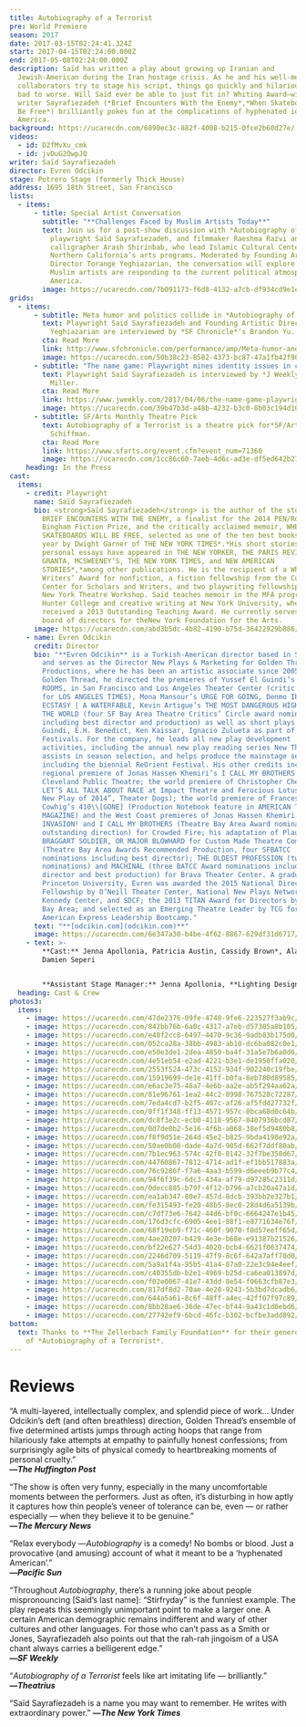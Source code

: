 ```yaml
---
title: Autobiography of a Terrorist
pre: World Premiere
season: 2017
date: 2017-03-15T02:24:41.324Z
start: 2017-04-15T02:24:00.000Z
end: 2017-05-08T02:24:00.000Z
description: Saïd has written a play about growing up Iranian and
  Jewish-American during the Iran hostage crisis. As he and his well-meaning
  collaborators try to stage his script, things go quickly and hilariously from
  bad to worse. Will Saïd ever be able to just fit in? Whiting Award–winning
  writer Sayrafiezadeh (*Brief Encounters With the Enemy*,*When Skateboards Will
  Be Free*) brilliantly pokes fun at the complications of hyphenated identity in
  America.
background: https://ucarecdn.com/6890ec3c-882f-4008-b215-0fce2b60d27e/
videos:
  - id: D2fMvXu_cmk
  - id: jvDuG2OwpJQ
writer: Saïd Sayrafiezadeh
director: Evren Odcikin
stage: Potrero Stage (formerly Thick House)
address: 1695 18th Street, San Francisco
lists:
  - items:
      - title: Special Artist Conversation
        subtitle: "**Challenges Faced by Muslim Artists Today**"
        text: Join us for a post-show discussion with *Autobiography of a Terrorist*
          playwright Saïd Sayrafiezadeh, and filmmaker Raeshma Razvi and
          calligrapher Arash Shirinbab, who lead Islamic Cultural Center of
          Northern California’s arts programs. Moderated by Founding Artistic
          Director Torange Yeghiazarian, the conversation will explore how
          Muslim artists are responding to the current political atmosphere in
          America.
        image: https://ucarecdn.com/7b091173-f6d8-4132-a7cb-df934cd9e1e4/
grids:
  - items:
      - subtitle: Meta humor and politics collide in *Autobiography of a Terrorist*
        text: Playwright Said Sayrafiezadeh and Founding Artistic Director Torange
          Yeghiazarian are interviewed by *SF Chronicle*‘s Brandon Yu.
        cta: Read More
        link: http://www.sfchronicle.com/performance/amp/Meta-humor-and-politics-collide-in-11073528.php
        image: https://ucarecdn.com/50b38c23-8582-4373-bc87-47a1fb42f900/
      - subtitle: "The name game: Playwright mines identity issues in comic *Terrorist*"
        text: Playwright Said Sayrafiezadeh is interviewed by *J Weekly*‘s Robert Nagler
          Miller.
        cta: Read More
        link: https://www.jweekly.com/2017/04/06/the-name-game-playwright-mines-identity-issues-in-comic-terrorist/
        image: https://ucarecdn.com/39b47b3d-a48b-4232-b3c0-8b03c194d108/
      - subtitle: SF/Arts Monthly Theatre Pick
        text: Autobiography of a Terrorist is a theatre pick for*SF/Arts Monthly*‘s Jean
          Schiffman.
        cta: Read More
        link: https://www.sfarts.org/event.cfm?event_num=71360
        image: https://ucarecdn.com/1cc86c60-7aeb-4d6c-ad3e-df5ed642b27d/
    heading: In the Press
cast:
  items:
    - credit: Playwright
      name: Saïd Sayrafiezadeh
      bio: <strong>Saïd Sayrafiezadeh</strong> is the author of the story collection,
        BRIEF ENCOUNTERS WITH THE ENEMY, a finalist for the 2014 PEN/Robert W.
        Bingham Fiction Prize, and the critically acclaimed memoir, WHEN
        SKATEBOARDS WILL BE FREE, selected as one of the ten best books of the
        year by Dwight Garner of THE NEW YORK TIMES*.*His short stories and
        personal essays have appeared in THE NEW YORKER, THE PARIS REVIEW,
        GRANTA, MCSWEENEY’S, THE NEW YORK TIMES, and NEW AMERICAN
        STORIES*,*among other publications. He is the recipient of a Whiting
        Writers’ Award for nonfiction, a fiction fellowship from the Cullman
        Center for Scholars and Writers, and two playwriting fellowships from
        New York Theatre Workshop. Saïd teaches memoir in the MFA program at
        Hunter College and creative writing at New York University, where he
        received a 2013 Outstanding Teaching Award. He currently serves on the
        board of directors for theNew York Foundation for the Arts.
      image: https://ucarecdn.com/abd3b5dc-4b82-4190-b75d-36422929b886/
    - name: Evren Odcikin
      credit: Director
      bio: "**Evren Odcikin** is a Turkish-American director based in San Francisco
        and serves as the Director New Plays & Marketing for Golden Thread
        Productions, where he has been an artistic associate since 2005. For
        Golden Thread, he directed the premieres of Yussef El Guindi’s LANGUAGE
        ROOMS, in San Francisco and Los Angeles Theater Center (critic’s pick
        for LOS ANGELES TIMES), Mona Mansour’s URGE FOR GOING, Denmo Ibrahim’s
        ECSTASY | A WATERFABLE, Kevin Artigue’s THE MOST DANGEROUS HIGHWAY IN
        THE WORLD (four SF Bay Area Theatre Critics’ Circle award nominations,
        including best director and production) as well as short plays by El
        Guindi, E.H. Benedict, Ken Kaissar, Ignacio Zulueta as part of ReOrient
        Festivals. For the company, he leads all new play development
        activities, including the annual new play reading series New Threads,
        assists in season selection, and helps produce the mainstage season
        including the biennial ReOrient Festival. His other credits include the
        regional premiere of Jonas Hassen Khemiri’s I CALL MY BROTHERS at
        Cleveland Public Theatre; the world premiere of Christopher Chen’s MUTT:
        LET’S ALL TALK ABOUT RACE at Impact Theatre and Ferocious Lotus (“Top
        New Play of 2014”, Theater Dogs); the world premiere of Frances Ya-Chu
        Cowhig’s 410\\[GONE] (Production Notebook feature in AMERICAN THEATRE
        MAGAZINE) and the West Coast premieres of Jonas Hassen Khemiri’s
        INVASION! and I CALL MY BROTHERS (Theatre Bay Area Award nomination for
        outstanding direction) for Crowded Fire; his adaptation of Plautus’s THE
        BRAGGART SOLDIER, OR MAJOR BLOWHARD for Custom Made Theatre Company
        (Theatre Bay Area Awards Recommended Production, four SFBATCC
        nominations including best director); THE OLDEST PROFESSION (two BATCC
        nominations) and MACHINAL (three BATCC Award nominations including best
        director and best production) for Brava Theater Center. A graduate of
        Princeton University, Evren was awarded the 2015 National Director’s
        Fellowship by O’Neill Theater Center, National New Plays Network, the
        Kennedy Center, and SDCF; the 2013 TITAN Award for Directors by Theatre
        Bay Area; and selected as an Emerging Theatre Leader by TCG for their
        American Express Leadership Bootcamp."
      text: "**[odcikin.com](odcikin.com)**"
      image: https://ucarecdn.com/6e347a30-b4be-4f62-8867-629df31d6717/
    - text: >-
        **Cast:** Jenna Apollonia, Patricia Austin, Cassidy Brown*, Alan Coyne,
        Damien Seperi


        **Assistant Stage Manager:** Jenna Apollonia, **Lighting Designer:** Cassie Barnes, **Costume Designer:** Miyuki Bierlein, **Magic Consultant:** Christian Cagigal, **Technical Director:** Beckett Finn, **Sound Designer:** Sara Huddleston, **Stage Manager:** Benjamin Shiu*, **Producer:** Torange Yeghiazarian
  heading: Cast & Crew
photos3:
  items:
    - image: https://ucarecdn.com/47de2376-09fe-4740-9fe6-223527f3ab9c/
    - image: https://ucarecdn.com/842bb76b-6a0c-4317-a7eb-d57305a8b105/
    - image: https://ucarecdn.com/e40f2cc8-6497-4470-9c36-9adb83b175d0/
    - image: https://ucarecdn.com/052ca28a-38bb-4983-ab10-dc6ba082c0e1/
    - image: https://ucarecdn.com/e50e3de1-2dea-4850-ba4f-31a5e7b6a0d6/
    - image: https://ucarecdn.com/4e51eb54-e2ad-4221-b3e1-de1950ffa020/
    - image: https://ucarecdn.com/2553f524-473c-4152-934f-902240c19fbe/
    - image: https://ucarecdn.com/15919699-de1e-41ff-b0fa-8eb780d89585/
    - image: https://ucarecdn.com/e6ac3e75-48a7-4e6b-aa2e-ab5f294aa62a/
    - image: https://ucarecdn.com/81e96761-1ea2-44c2-8998-767528c72287/
    - image: https://ucarecdn.com/7eda4cd7-b2f5-407c-af26-af5fdd27732f/
    - image: https://ucarecdn.com/0ff1f348-ff13-4571-957c-0bca68d0c64b/
    - image: https://ucarecdn.com/dc8f3e2c-ecb0-4118-9567-8407936bcd87/
    - image: https://ucarecdn.com/0d7de0b2-5e16-4f6b-a068-38ef5d9480b8/
    - image: https://ucarecdn.com/f8f9d51e-264d-45e2-b825-9bda4198e92a/
    - image: https://ucarecdn.com/50ae0b08-dade-4a7d-905d-662f7ddf80ab/
    - image: https://ucarecdn.com/7b1ec963-574c-42f0-8142-32f7be350d67/
    - image: https://ucarecdn.com/44760867-7812-4714-ad1f-ef1bb517883a/
    - image: https://ucarecdn.com/76c9286f-f7a6-4aa3-b599-d6eeeb9b77c4/
    - image: https://ucarecdn.com/94f6f39c-6dc3-434a-af79-d97285c2311d/
    - image: https://ucarecdn.com/0decc885-b79f-4f12-b796-a7cb20a47a1d/
    - image: https://ucarecdn.com/ea1ab347-80e7-457d-8dcb-393bb2e327b1/
    - image: https://ucarecdn.com/fe315493-fe20-48b5-8ec0-28d4d6a5139b/
    - image: https://ucarecdn.com/c7df73e6-7642-44d6-bf0c-6664247e1b45/
    - image: https://ucarecdn.com/176d3cfc-6905-4ee1-88f1-e8771634e76f/
    - image: https://ucarecdn.com/68f19eb9-f71c-460f-9070-f8d57eeff65d/
    - image: https://ucarecdn.com/4ae20207-b429-4e3e-b68e-e91387b21526/
    - image: https://ucarecdn.com/bf22e627-54d3-4020-bcb4-6621f0637474/
    - image: https://ucarecdn.com/2246d709-5119-47f9-8c6f-642a7aff70d0/
    - image: https://ucarecdn.com/5a9a1f4a-95b5-41a4-87a0-22e3c94e4eef/
    - image: https://ucarecdn.com/c40355db-b2e1-4969-b25d-ca6ea013897d/
    - image: https://ucarecdn.com/f02e0067-41e7-43dd-8e54-f0663cfb87e3/
    - image: https://ucarecdn.com/817df8d2-70ae-4e20-9243-5b3bd7dcadb6/
    - image: https://ucarecdn.com/644a5a61-8c6f-48ff-a4ec-42ff07f97c89/
    - image: https://ucarecdn.com/8bb28ae6-36de-47ec-bf44-9a43c1d0ebd6/
    - image: https://ucarecdn.com/27742ef9-6bcd-46fc-b302-bcfbe3add892/
bottom:
  text: Thanks to **The Zellerbach Family Foundation** for their generous support
    of *Autobiography of a Terrorist*.
---
```

# Reviews

“A multi-layered, intellectually complex, and splendid piece of work… Under Odcikin’s deft (and often breathless) direction, Golden Thread’s ensemble of five determined artists jumps through acting hoops that range from hilariously fake attempts at empathy to painfully honest confessions; from surprisingly agile bits of physical comedy to heartbreaking moments of personal cruelty.”\
**—*The Huffington Post***

“The show is often very funny, especially in the many uncomfortable moments between the performers. Just as often, it’s disturbing in how aptly it captures how thin people’s veneer of tolerance can be, even — or rather especially — when they believe it to be genuine.”\
**—*The Mercury News***

“Relax everybody —*Autobiography* is a comedy! No bombs or blood. Just a provocative (and amusing) account of what it meant to be a ‘hyphenated American’.”\
**—*Pacific Sun***

“Throughout *Autobiography*, there’s a running joke about people mispronouncing \[Said’s last name]: “Stirfryday” is the funniest example. The play repeats this seemingly unimportant point to make a larger one. A certain American demographic remains indifferent and wary of other cultures and other languages. For those who can’t pass as a Smith or Jones, Sayrafiezadeh also points out that the rah-rah jingoism of a USA chant always carries a belligerent edge.”\
**—*SF Weekly***

“*Autobiography of a Terrorist* feels like art imitating life — brilliantly.”\
**—*Theatrius***

“Saïd Sayrafiezadeh is a name you may want to remember. He writes with extraordinary power.” **—*The New York Times***